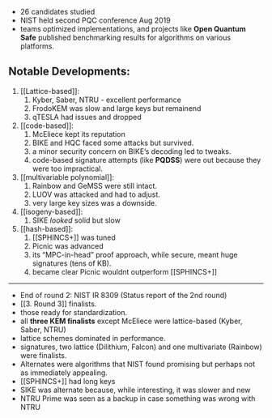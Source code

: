 - 26 candidates studied
- NIST held second PQC conference Aug 2019
- teams optimized implementations, and projects like **Open Quantum Safe** published benchmarking results for algorithms on various platforms.

## Notable Developments:

1. [[Lattice-based]]:
	1. Kyber, Saber, NTRU - excellent performance
	2. FrodoKEM was slow and large keys but remainend
	3. qTESLA had issues and dropped
2. [[code-based]]:
	1. McEliece kept its reputation
	2. BIKE and HQC faced some attacks but survived.
	3. a minor security concern on BIKE’s decoding led to tweaks.
	4. code-based signature attempts (like **PQDSS**) were out because they were too impractical.
3. [[multivariable polynomial]]:
	1. Rainbow and GeMSS were still intact.
	2. LUOV was attacked and had to adjust.
	3. very large key sizes was a downside.
4. [[isogeny-based]]:
	1. SIKE _looked_ solid but slow
5. [[hash-based]]:
	1. [[SPHINCS+]] was tuned 
	2. Picnic was advanced 
	3. its “MPC-in-head” proof approach, while secure, meant huge signatures (tens of KB).
	4. became clear Picnic wouldnt outperform [[SPHINCS+]]

---
- End of round 2: NIST IR 8309 (Status report of the 2nd round)
- [[3. Round 3]] finalists.
- those ready for standardization.
- all **three KEM finalists** except McEliece were lattice-based (Kyber, Saber, NTRU)
- lattice schemes dominated in performance.
- signatures, two lattice (Dilithium, Falcon) and one multivariate (Rainbow) were finalists.
- Alternates were algorithms that NIST found promising but perhaps not as immediately appealing.
- [[SPHINCS+]] had long keys
- SIKE was alternate because, while interesting, it was slower and new
- NTRU Prime was seen as a backup in case something was wrong with NTRU